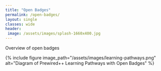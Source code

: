 ```yaml
---
title: "Open Badges"
permalink: /open-badges/
layout: single
classes: wide
header:
 image: /assets/images/splash-1660x400.jpg
---
```



Overview of open badges

{% include figure image_path="/assets/images/learning-pathways.png" alt="Diagram of Prewired++ Learning Pathways with Open Badges" %}

